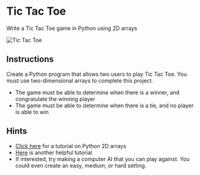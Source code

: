 # Tic Tac Toe
Write a Tic Tac Toe game in Python using 2D arrays

![Tic Tac Toe](../images/tic_tac_toe.png)

## Instructions
Create a Python program that allows two users to play Tic Tac Toe. You must use two-dimensional arrays to complete this project.
* The game must be able to determine when there is a winner, and congratulate the winning player
* The game must be able to determine when there is a tie, and no player is able to win

## Hints
* [Click here](https://www.tutorialspoint.com/python_data_structure/python_2darray.htm) for a tutorial on Python 2D arrays
* [Here](https://snakify.org/en/lessons/two_dimensional_lists_arrays/) is another helpful tutorial
* If interested, try making a computer AI that you can play against. You could even create an easy, medium, or hard setting.

